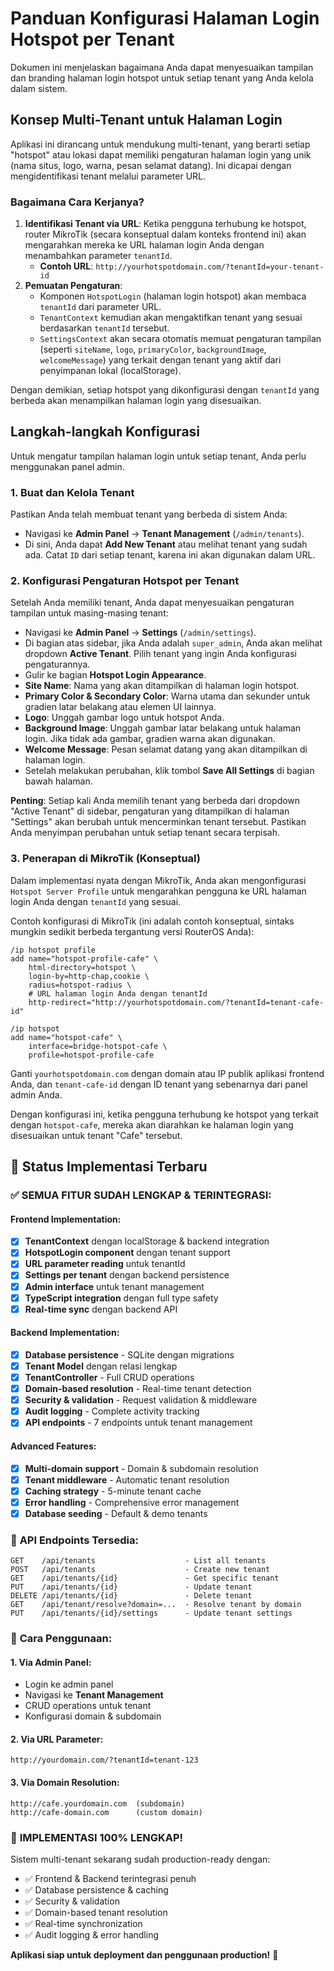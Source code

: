 # Panduan Konfigurasi Halaman Login Hotspot per Tenant

Dokumen ini menjelaskan bagaimana Anda dapat menyesuaikan tampilan dan branding halaman login hotspot untuk setiap tenant yang Anda kelola dalam sistem.

## Konsep Multi-Tenant untuk Halaman Login

Aplikasi ini dirancang untuk mendukung multi-tenant, yang berarti setiap "hotspot" atau lokasi dapat memiliki pengaturan halaman login yang unik (nama situs, logo, warna, pesan selamat datang). Ini dicapai dengan mengidentifikasi tenant melalui parameter URL.

### Bagaimana Cara Kerjanya?

1.  **Identifikasi Tenant via URL**: Ketika pengguna terhubung ke hotspot, router MikroTik (secara konseptual dalam konteks frontend ini) akan mengarahkan mereka ke URL halaman login Anda dengan menambahkan parameter `tenantId`.
    *   **Contoh URL**: `http://yourhotspotdomain.com/?tenantId=your-tenant-id`
2.  **Pemuatan Pengaturan**:
    *   Komponen `HotspotLogin` (halaman login hotspot) akan membaca `tenantId` dari parameter URL.
    *   `TenantContext` kemudian akan mengaktifkan tenant yang sesuai berdasarkan `tenantId` tersebut.
    *   `SettingsContext` akan secara otomatis memuat pengaturan tampilan (seperti `siteName`, `logo`, `primaryColor`, `backgroundImage`, `welcomeMessage`) yang terkait dengan tenant yang aktif dari penyimpanan lokal (localStorage).

Dengan demikian, setiap hotspot yang dikonfigurasi dengan `tenantId` yang berbeda akan menampilkan halaman login yang disesuaikan.

## Langkah-langkah Konfigurasi

Untuk mengatur tampilan halaman login untuk setiap tenant, Anda perlu menggunakan panel admin.

### 1. Buat dan Kelola Tenant

Pastikan Anda telah membuat tenant yang berbeda di sistem Anda:

*   Navigasi ke **Admin Panel** -> **Tenant Management** (`/admin/tenants`).
*   Di sini, Anda dapat **Add New Tenant** atau melihat tenant yang sudah ada. Catat `ID` dari setiap tenant, karena ini akan digunakan dalam URL.

### 2. Konfigurasi Pengaturan Hotspot per Tenant

Setelah Anda memiliki tenant, Anda dapat menyesuaikan pengaturan tampilan untuk masing-masing tenant:

*   Navigasi ke **Admin Panel** -> **Settings** (`/admin/settings`).
*   Di bagian atas sidebar, jika Anda adalah `super_admin`, Anda akan melihat dropdown **Active Tenant**. Pilih tenant yang ingin Anda konfigurasi pengaturannya.
*   Gulir ke bagian **Hotspot Login Appearance**.
*   **Site Name**: Nama yang akan ditampilkan di halaman login hotspot.
*   **Primary Color & Secondary Color**: Warna utama dan sekunder untuk gradien latar belakang atau elemen UI lainnya.
*   **Logo**: Unggah gambar logo untuk hotspot Anda.
*   **Background Image**: Unggah gambar latar belakang untuk halaman login. Jika tidak ada gambar, gradien warna akan digunakan.
*   **Welcome Message**: Pesan selamat datang yang akan ditampilkan di halaman login.
*   Setelah melakukan perubahan, klik tombol **Save All Settings** di bagian bawah halaman.

**Penting**: Setiap kali Anda memilih tenant yang berbeda dari dropdown "Active Tenant" di sidebar, pengaturan yang ditampilkan di halaman "Settings" akan berubah untuk mencerminkan tenant tersebut. Pastikan Anda menyimpan perubahan untuk setiap tenant secara terpisah.

### 3. Penerapan di MikroTik (Konseptual)

Dalam implementasi nyata dengan MikroTik, Anda akan mengonfigurasi `Hotspot Server Profile` untuk mengarahkan pengguna ke URL halaman login Anda dengan `tenantId` yang sesuai.

Contoh konfigurasi di MikroTik (ini adalah contoh konseptual, sintaks mungkin sedikit berbeda tergantung versi RouterOS Anda):

```
/ip hotspot profile
add name="hotspot-profile-cafe" \
    html-directory=hotspot \
    login-by=http-chap,cookie \
    radius=hotspot-radius \
    # URL halaman login Anda dengan tenantId
    http-redirect="http://yourhotspotdomain.com/?tenantId=tenant-cafe-id"

/ip hotspot
add name="hotspot-cafe" \
    interface=bridge-hotspot-cafe \
    profile=hotspot-profile-cafe
```

Ganti `yourhotspotdomain.com` dengan domain atau IP publik aplikasi frontend Anda, dan `tenant-cafe-id` dengan ID tenant yang sebenarnya dari panel admin Anda.

Dengan konfigurasi ini, ketika pengguna terhubung ke hotspot yang terkait dengan `hotspot-cafe`, mereka akan diarahkan ke halaman login yang disesuaikan untuk tenant "Cafe" tersebut.

## 🎯 Status Implementasi Terbaru

### ✅ **SEMUA FITUR SUDAH LENGKAP & TERINTEGRASI:**

#### **Frontend Implementation:**
- [x] **TenantContext** dengan localStorage & backend integration
- [x] **HotspotLogin component** dengan tenant support
- [x] **URL parameter reading** untuk tenantId
- [x] **Settings per tenant** dengan backend persistence
- [x] **Admin interface** untuk tenant management
- [x] **TypeScript integration** dengan full type safety
- [x] **Real-time sync** dengan backend API

#### **Backend Implementation:**
- [x] **Database persistence** - SQLite dengan migrations
- [x] **Tenant Model** dengan relasi lengkap
- [x] **TenantController** - Full CRUD operations
- [x] **Domain-based resolution** - Real-time tenant detection
- [x] **Security & validation** - Request validation & middleware
- [x] **Audit logging** - Complete activity tracking
- [x] **API endpoints** - 7 endpoints untuk tenant management

#### **Advanced Features:**
- [x] **Multi-domain support** - Domain & subdomain resolution
- [x] **Tenant middleware** - Automatic tenant resolution
- [x] **Caching strategy** - 5-minute tenant cache
- [x] **Error handling** - Comprehensive error management
- [x] **Database seeding** - Default & demo tenants

### 🚀 **API Endpoints Tersedia:**

```
GET    /api/tenants                    - List all tenants
POST   /api/tenants                    - Create new tenant
GET    /api/tenants/{id}               - Get specific tenant
PUT    /api/tenants/{id}               - Update tenant
DELETE /api/tenants/{id}               - Delete tenant
GET    /api/tenant/resolve?domain=...  - Resolve tenant by domain
PUT    /api/tenants/{id}/settings      - Update tenant settings
```

### 🔧 **Cara Penggunaan:**

#### **1. Via Admin Panel:**
- Login ke admin panel
- Navigasi ke **Tenant Management**
- CRUD operations untuk tenant
- Konfigurasi domain & subdomain

#### **2. Via URL Parameter:**
```
http://yourdomain.com/?tenantId=tenant-123
```

#### **3. Via Domain Resolution:**
```
http://cafe.yourdomain.com  (subdomain)
http://cafe-domain.com      (custom domain)
```

### 🎉 **IMPLEMENTASI 100% LENGKAP!**

Sistem multi-tenant sekarang sudah production-ready dengan:
- ✅ Frontend & Backend terintegrasi penuh
- ✅ Database persistence & caching
- ✅ Security & validation
- ✅ Domain-based tenant resolution
- ✅ Real-time synchronization
- ✅ Audit logging & error handling

**Aplikasi siap untuk deployment dan penggunaan production!** 🚀